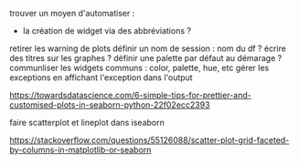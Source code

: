 trouver un moyen d'automatiser : 
 - la création de widget via des abbréviations ?
 
retirer les warning de plots
définir un nom de session : nom du df ?
écrire des titres sur les graphes ?
définir une palette par défaut au démarage ?
communliser les widgets communs : color, palette, hue, etc
gérer les exceptions en affichant l'exception dans l'output 



https://towardsdatascience.com/6-simple-tips-for-prettier-and-customised-plots-in-seaborn-python-22f02ecc2393
 
faire scatterplot et lineplot dans iseaborn
 
https://stackoverflow.com/questions/55126088/scatter-plot-grid-faceted-by-columns-in-matplotlib-or-seaborn
 
 
 